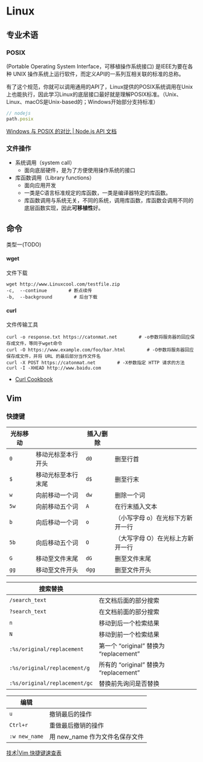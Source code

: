 # Linux

## 专业术语

### POSIX

 (Portable Operating System Interface，可移植操作系统接口) 是IEEE为要在各种 UNIX 操作系统上运行软件，而定义API的一系列互相关联的标准的总称。

有了这个规范，你就可以调用通用的API了，Linux提供的POSIX系统调用在Unix上也能执行，因此学习Linux的底层接口最好就是理解POSIX标准。（Unix、Linux、macOS是Unix-based的；Windows开始部分支持标准）

```js
// nodejs
path.posix
```

[Windows 与 POSIX 的对比 | Node.js API 文档](http://nodejs.cn/api-v14/path.html#windows-vs-posix)

### 文件操作

- 系统调用（system call）
  - 面向底层硬件，是为了方便使用操作系统的接口
- 库函数调用（Library functions）
  - 面向应用开发
  - 一类是C语言标准规定的库函数，一类是编译器特定的库函数。
  - 库函数调用与系统无关，不同的系统，调用库函数，库函数会调用不同的底层函数实现，因此**可移植性**好。

## 命令

类型一(TODO)

#### wget

文件下载

```shell
wget http://www.Linuxcool.com/testfile.zip
-c,  --continue        # 断点续传
-b,  --background        # 后台下载
```

#### curl

文件传输工具

```shell
curl -o response.txt https://catonmat.net        # -o参数将服务器的回应保存成文件，等同于wget命令
curl -O https://www.example.com/foo/bar.html        # -O参数将服务器回应保存成文件，并将 URL 的最后部分当作文件名
curl -X POST https://catonmat.net        # -X参数指定 HTTP 请求的方法
curl -I -XHEAD http://www.baidu.com
```

- [Curl Cookbook](https://catonmat.net/cookbooks/curl)

## Vim

### 快捷键

| 光标移动 |           | 插入/删除 |                   |
| ---- | --------- | ----- | ----------------- |
| `0`  | 移动光标至本行开头 | `d0`  | 删至行首              |
| `$`  | 移动光标至本行末尾 | `d$`  | 删至行末              |
| `w`  | 向前移动一个词   | `dw`  | 删除一个词             |
| `5w` | 向前移动五个词   | `A`   | 在行末插入文本           |
| `b`  | 向后移动一个词   | `o`   | （小写字母 o）在光标下方新开一行 |
| `5b` | 向后移动五个词   | `O`   | （大写字母 O）在光标上方新开一行 |
| `G`  | 移动至文件末尾   | `dG`  | 删至文件末尾            |
| `gg` | 移动至文件开头   | `dgg` | 删至文件开头            |

| 搜索替换                          |                                  |
| ----------------------------- | -------------------------------- |
| `/search_text`                | 在文档后面的部分搜索                       |
| `?search_text`                | 在文档前面的部分搜索                       |
| `n`                           | 移动到后一个检索结果                       |
| `N`                           | 移动到前一个检索结果                       |
| `:%s/original/replacement`    | 第一个 “original” 替换为 “replacement” |
| `:%s/original/replacement/g`  | 所有的 “original” 替换为 “replacement” |
| `:%s/original/replacement/gc` | 替换前先询问是否替换                       |

| 编辑            |                      |
| ------------- | -------------------- |
| `u`           | 撤销最后的操作              |
| `Ctrl+r`      | 重做最后撤销的操作            |
| `:w new_name` | 用 new_name 作为文件名保存文件 |

[技术|Vim 快捷键速查表](https://linux.cn/article-8144-1.html)